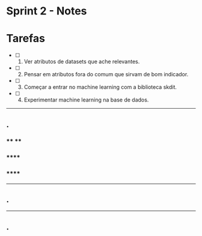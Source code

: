 # Sprint 2 - Notes 

# **Tarefas**

- [ ]  1. Ver atributos de datasets que ache relevantes.
   
- [ ]  2. Pensar em atributos fora do comum que sirvam de bom indicador.

- [ ]  3. Começar a entrar no machine learning com a biblioteca skdit.

- [ ]  4. Experimentar machine learning na base de dados.

***


## **.**

### ** **




### ****



### ****



***

## **.**



***

## **.**






